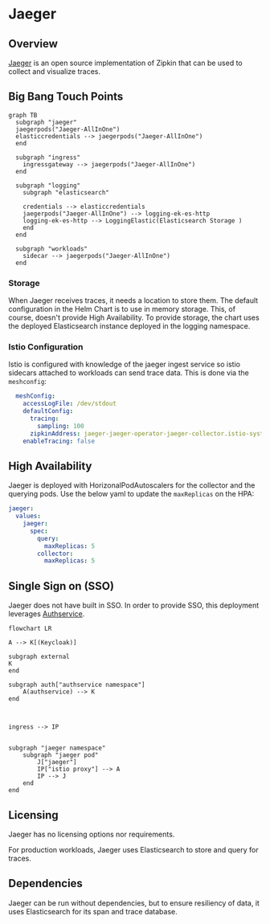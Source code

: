 # Jaeger

## Overview

[Jaeger](https://www.jaegertracing.io/) is an open source implementation of Zipkin that can be used to collect and visualize traces.

## Big Bang Touch Points

```mermaid
graph TB
  subgraph "jaeger"
  jaegerpods("Jaeger-AllInOne")
  elasticcredentials --> jaegerpods("Jaeger-AllInOne")
  end      

  subgraph "ingress"
    ingressgateway --> jaegerpods("Jaeger-AllInOne")
  end

  subgraph "logging"
    subgraph "elasticsearch"
    
    credentials --> elasticcredentials
    jaegerpods("Jaeger-AllInOne") --> logging-ek-es-http
    logging-ek-es-http --> LoggingElastic(Elasticsearch Storage )
    end
  end

  subgraph "workloads"
    sidecar --> jaegerpods("Jaeger-AllInOne")
  end
```

### Storage

When Jaeger receives traces, it needs a location to store them.  The default configuration in the Helm Chart is to use in memory storage.  This, of course, doesn't provide High Availability.  To provide storage, the chart uses the deployed Elasticsearch instance deployed in the logging namespace.

### Istio Configuration

Istio is configured with knowledge of the jaeger ingest service so istio sidecars attached to workloads can send trace data.  This is done via the `meshconfig`:

```yaml
  meshConfig:
    accessLogFile: /dev/stdout
    defaultConfig:
      tracing:
        sampling: 100
      zipkinAddress: jaeger-jaeger-operator-jaeger-collector.istio-system.svc:9411
    enableTracing: false
```

## High Availability

Jaeger is deployed with HorizonalPodAutoscalers for the collector and the querying pods.  Use the below yaml to update the `maxReplicas` on the HPA:

```yaml
jaeger:
  values:
    jaeger:
      spec:
        query:
          maxReplicas: 5
        collector:
          maxReplicas: 5
```

## Single Sign on (SSO)

Jaeger does not have built in SSO.  In order to provide SSO, this deployment leverages [Authservice](https://github.com/istio-ecosystem/authservice).

```mermaid
flowchart LR

A --> K[(Keycloak)]

subgraph external
K
end

subgraph auth["authservice namespace"]
    A(authservice) --> K
end



ingress --> IP


subgraph "jaeger namespace"
    subgraph "jaeger pod"
        J["jaeger"]
        IP["istio proxy"] --> A
        IP --> J
    end
end    

```

## Licensing

Jaeger has no licensing options nor requirements.

For production workloads, Jaeger uses Elasticsearch to store and query for traces.  

## Dependencies

Jaeger can be run without dependencies, but to ensure resiliency of data, it uses Elasticsearch for its span and trace database.
